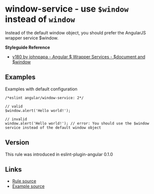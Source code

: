 <!-- WARNING: Generated documentation. Edit docs and examples in the rule and examples file ('rules/window-service.js', 'examples/window-service.js'). -->

# window-service - use `$window` instead of `window`

Instead of the default window object, you should prefer the AngularJS wrapper service $window.

**Styleguide Reference**

* [y180 by johnpapa - Angular $ Wrapper Services - $document and $window](https://github.com/johnpapa/angular-styleguide#style-y180)

## Examples

Examples with default configuration

    /*eslint angular/window-service: 2*/

    // valid
    $window.alert('Hello world!');

    // invalid
    window.alert('Hello world!'); // error: You should use the $window service instead of the default window object

## Version

This rule was introduced in eslint-plugin-angular 0.1.0

## Links

* [Rule source](../rules/window-service.js)
* [Example source](../examples/window-service.js)

